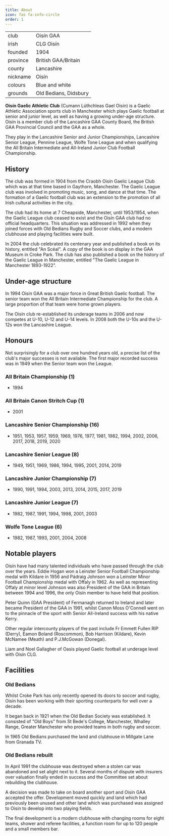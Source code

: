 ```yaml
---
title: About
icon: fas fa-info-circle
order: 1
---
```


| | |
| --- | --- |
| club | Oisín GAA |
| irish | CLG Oisín |
| founded  | 1904 |
| province | British GAA/Britain |
| county | Lancashire |
| nickname | Oisín |
| colours | Blue and white |
| grounds | Old Bedians, Didsbury |

**Oisín Gaelic Athletic Club** (Cumann Lúthchleas Gael Oisín) is a Gaelic Athletic Association sports club in Manchester which plays Gaelic football at senior and junior level, as well as having a growing under-age structure. Oisín is a member club of the Lancashire GAA County Board, the British GAA Provincial Council and the GAA as a whole.

They play in the Lancashire Senior and Junior Championships, Lancashire Senior League, Pennine League, Wolfe Tone League and when qualifying the All Britain Intermediate and All-Ireland Junior Club Football Championship.

## History

The club was formed in 1904 from the Craobh Oisín Gaelic League Club which was at that time based in Gaythorn, Manchester. The Gaelic League club was involved in promoting music, song, and dance at that time. The formation of a Gaelic football club was an extension to the promotion of all Irish cultural activities in the city.

The club had its home at 7 Cheapside, Manchester, until 1953/1954, when the Gaelic League club ceased to exist and the Oisín GAA club had no official headquarters. This situation was addressed in 1992 when they joined forces with Old Bedians Rugby and Soccer clubs, and a modern clubhouse and playing facilities were built.

In 2004 the club celebrated its centenary year and published a book on its history, entitled "An Scéal". A copy of the book is on display in the GAA Museum in Croke Park. The club has also published a book on the history of the Gaelic League in Manchester, entitled "The Gaelic League in Manchester 1893-1922".

## Under-age structure

In 1994 Oisín GAA was a major force in Great British Gaelic football. The senior team won the All Britain Intermediate Championship for the club. A large proportion of that team were home grown players.

The Oisín club re-established its underage teams in 2006 and now competes at U-10, U-12 and U-14 levels. In 2008 both the U-10s and the U-12s won the Lancashire League.

## Honours

Not surprisingly for a club over one hundred years old, a precise list of the club's major successes is not available. The first major recorded success was in 1949 when the Senior team won the League.

### All Britain Championship (1)

- 1994

### All Britain Canon Stritch Cup (1)

- 2001

### Lancashire Senior Championship (16)

- 1951, 1953, 1957, 1959, 1969, 1976, 1977, 1981, 1982, 1994, 2002, 2006, 2017, 2018, 2019, 2020

### Lancashire Senior League (8)

- 1949, 1951, 1969, 1986, 1994, 1995, 2001, 2014, 2019

### Lancashire Junior Championship (7)

- 1990, 1991, 1994, 2003, 2013, 2014, 2015, 2017, 2019

### Lancashire Junior League (7)

- 1982, 1987, 1991, 1994, 1998, 2001, 2003

### Wolfe Tone League (6)

- 1982, 1987, 1993, 2001, 2004, 2008

## Notable players

Oisín have had many talented individuals who have passed through the club over the years. Eddie Hogan won a Leinster Senior Football Championship medal with Kildare in 1956 and Pádraig Johnson won a Leinster Minor Football Championship medal with Offaly in 1962. As well as representing Offaly at minor level Johnson was also President of the GAA in Britain between 1994 and 1996, the only Oisín member to have held that position.

Peter Quinn (GAA President) of Fermanagh returned to Ireland and later became President of the GAA in 1991, whilst Canon Moss O'Connell went on to the pinnacle of the sport with Senior All-Ireland success with his native Kerry.

Other regular intercounty players of the past include Fr Emmett Fullen RIP (Derry), Eamon Boland (Roscommon), Bob Harrison (Kildare), Kevin McNamee (Meath) and P.J.McGowan (Donegal).

Liam and Noel Gallagher of Oasis played Gaelic football at underage level with Oisín CLG.

## Facilities

### Old Bedians

Whilst Croke Park has only recently opened its doors to soccer and rugby, Oisín has been working with their sporting counterparts for well over a decade.

It began back in 1921 when the Old Bedian Society was established. It consisted of "Old Boys" from St Bede's College, Manchester, Whalley Range, Greater Manchester who provided teams in both rugby and soccer.

In 1965 Old Bedians purchased the land and clubhouse in Millgate Lane from Granada TV.

### Old Bedians rebuilt

In April 1991 the clubhouse was destroyed when a stolen car was abandoned and set alight next to it. Several months of dispute with insurers over valuation finally ended in success and the Committee set about rebuilding the clubhouse.

A decision was made to take on board another sport and Oisín GAA accepted the offer. Development moved quickly and land which had previously been unused and other land which was purchased was assigned to Oisín to develop into two playing fields.

The final development is a modern clubhouse with changing rooms for eight teams, shower and referee facilities, a function room for up to 120 people and a small members bar.
